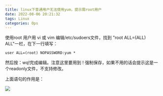 ```yaml
---
title: linux下普通用户无法使用yum，提示需root用户
date: 2022-08-06 20:21:32
tags: Linux
categories: Ops
---
```


<!-- more -->

使用root 用户用 vi 或 vim 编辑/etc/sudoers文件，找到 "root ALL=(ALL) ALL"一栏，在下一行填写：

```
user ALL=(root) NOPASSWORD:yum *
```

然后按：wq!完成编辑。注意这里要用到 ! 强制保存，如果不用的话会提示这是一个readonly文件，不支持修改。

上面语句的作用是：

![](https://raw.githubusercontent.com/YuanZhou314/PicRepo/main/imgs/20220806202154.png)

 
